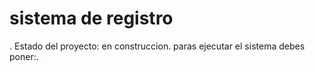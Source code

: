 <h1>sistema de registro</h1>
. Estado del proyecto: en construccion.  
paras ejecutar el sistema debes poner:.
